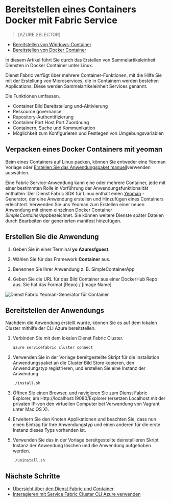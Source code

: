 <properties
   pageTitle="Service Fabric und Bereitstellen von Containern in Linux | Microsoft Azure"
   description="Bereitstellen von Applications Microservice Dienst Fabric und die Verwendung von Docker Container. In diesem Artikel werden die Funktionen, die Dienst Fabric für Container enthält und zum Bereitstellen einer Docker Container Bild in einem Cluster"
   services="service-fabric"
   documentationCenter=".net"
   authors="msfussell"
   manager="timlt"
   editor=""/>

<tags
   ms.service="service-fabric"
   ms.devlang="dotnet"
   ms.topic="article"
   ms.tgt_pltfrm="NA"
   ms.workload="NA"
   ms.date="10/24/2016"
   ms.author="msfussell"/>

# <a name="deploy-a-docker-container-to-service-fabric"></a>Bereitstellen eines Containers Docker mit Fabric Service

> [AZURE.SELECTOR]
- [Bereitstellen von Windows-Container](service-fabric-deploy-container.md)
- [Bereitstellen von Docker Container](service-fabric-deploy-container-linux.md)

In diesem Artikel führt Sie durch das Erstellen von Sammelartikeleinheit Diensten in Docker Container unter Linux.

Dienst Fabric verfügt über mehrere Container-Funktionen, mit die Hilfe Sie mit der Erstellung von Microservices, die in Containern werden bestehen Applications. Diese werden Sammelartikeleinheit Services genannt.

Die Funktionen umfassen.

- Container Bild Bereitstellung und-Aktivierung
- Ressource governance
- Repository-Authentifizierung
- Container Port Host Port Zuordnung
- Containern, Suche und Kommunikation
- Möglichkeit zum Konfigurieren und Festlegen von Umgebungsvariablen


## <a name="packaging-a-docker-container-with-yeoman"></a>Verpacken eines Docker Containers mit yeoman
Beim eines Containers auf Linux packen, können Sie entweder eine Yeoman Vorlage oder [Erstellen Sie das Anwendungspaket manuell](service-fabric-deploy-container.md#manually-packaging-and-deploying-a-container)verwenden auswählen.

Eine Fabric Service-Anwendung kann eine oder mehrere Container, jede mit einer bestimmten Rolle in Vorführung der Anwendungsfunktionalität enthalten. Der Dienst Fabric SDK für Linux enthält einen [Yeoman](http://yeoman.io/) -Generator, der eine Anwendung erstellen und Hinzufügen eines Containers erleichtert. Verwenden Sie uns Yeoman zum Erstellen einer neuen Anwendung mit einem einzelnen Docker Container *SimpleContainerApp*bezeichnet. Sie können weitere Dienste später Dateien durch Bearbeiten der generierten manifest hinzufügen.

## <a name="create-the-application"></a>Erstellen Sie die Anwendung

1. Geben Sie in einer Terminal **yo Azuresfguest**.

2. Wählen Sie für das Framework **Container** aus.

3. Benennen Sie Ihrer Anwendung z. B. SimpleContainerApp

4. Geben Sie die URL für das Bild Container aus einer DockerHub Repo aus. Sie hat das Format [Repo] / [image Name]

![Dienst Fabric Yeoman-Generator für Container][sf-yeoman]

## <a name="deploy-the-application"></a>Bereitstellen der Anwendungs

Nachdem die Anwendung erstellt wurde, können Sie es auf dem lokalen Cluster mithilfe der CLI Azure bereitstellen.

1. Verbinden Sie mit dem lokalen Dienst Fabric Cluster.

    ```bash
    azure servicefabric cluster connect
    ```

2. Verwenden Sie in der Vorlage bereitgestellte Skript für die Installation Anwendungspaket an die Cluster Bild Store kopieren, den Anwendungstyp registrieren, und erstellen Sie eine Instanz der Anwendung.

    ```bash
    ./install.sh
    ```

3. Öffnen Sie einen Browser, und navigieren Sie zum Dienst Fabric Explorer, am Http://localhost:19080/Explorer (ersetzen Localhost mit der privaten IP-von den virtuellen Computer bei Verwendung von Vagrant unter Mac OS X).

4. Erweitern Sie den Knoten Applikationen und beachten Sie, dass nun einen Eintrag für Ihre Anwendungstyp und einen anderen für die erste Instanz dieses Typs vorhanden ist.

5. Verwenden Sie das in der Vorlage bereitgestellte deinstallieren Skript Instanz der Anwendung löschen und die Anwendung aufgehoben werden.

    ```bash
    ./uninstall.sh
    ```

## <a name="next-steps"></a>Nächste Schritte

- [Übersicht über den Dienst Fabric und Container](service-fabric-containers-overview.md)
- [Interagieren mit Service Fabric Cluster CLI Azure verwenden](service-fabric-azure-cli.md)

<!-- Images -->
[sf-yeoman]: ./media/service-fabric-deploy-container-linux/sf-container-yeoman.png

